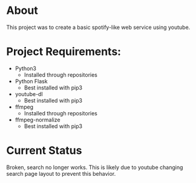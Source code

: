 # About
This project was to create a basic spotify-like web service using youtube.

# Project Requirements: 
- Python3
  - Installed through repositories
- Python Flask
  - Best installed with pip3
- youtube-dl
  - Best installed with pip3
- ffmpeg
  - Installed through repositories
- ffmpeg-normalize
  - Best installed with pip3

# Current Status
Broken, search no longer works. This is likely due to youtube changing search page layout to prevent this behavior.
